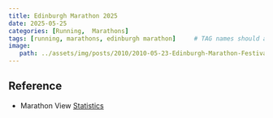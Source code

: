 ```yaml
---
title: Edinburgh Marathon 2025
date: 2025-05-25
categories: [Running,  Marathons]
tags: [running, marathons, edinburgh marathon]     # TAG names should always be lowercase
image:
   path: ../assets/img/posts/2010/2010-05-23-Edinburgh-Marathon-Festival/Edinburgh-Marathon-2010.webp
---
```



## Reference

* Marathon View [Statistics](https://marathonview.net/race/98393)
